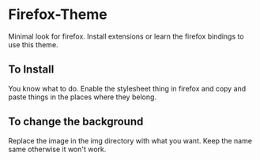 # Firefox-Theme

Minimal look for firefox.
Install extensions or learn the firefox bindings to use this theme.

## To Install
 
You know what to do. Enable the stylesheet thing in firefox and copy and paste things in the places where they belong.

## To change the background

Replace the image in the img directory with what you want. Keep the name same otherwise it won't work.
